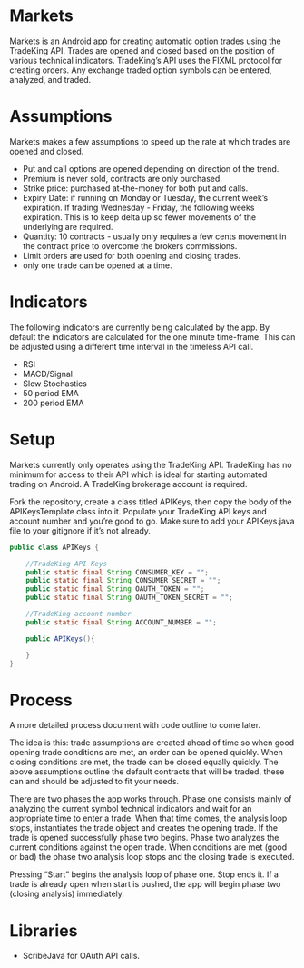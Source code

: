 # Markets
Markets is an Android app for creating automatic option trades using the TradeKing API. Trades are opened and closed based on the position of various technical indicators. TradeKing’s API uses the FIXML protocol for creating orders. Any exchange traded option symbols can be entered, analyzed, and traded.

# Assumptions
Markets makes a few assumptions to speed up the rate at which trades are opened and closed.
* Put and call options are opened depending on direction of the trend.
* Premium is never sold, contracts are only purchased.
* Strike price: purchased at-the-money for both put and calls.
* Expiry Date: if running on Monday or Tuesday, the current week’s expiration. If trading Wednesday - Friday, the following weeks expiration. This is to keep delta up so fewer movements of the underlying are required.
* Quantity: 10 contracts - usually only requires a few cents movement in the contract price to overcome the brokers commissions.
* Limit orders are used for both opening and closing trades.
* only one trade can be opened at a time.

# Indicators
The following indicators are currently being calculated by the app. By default the indicators are calculated for the one minute time-frame. This can be adjusted using a different time interval in the timeless API call.
* RSI
* MACD/Signal
* Slow Stochastics
* 50 period EMA
* 200 period EMA

# Setup
Markets currently only operates using the TradeKing API. TradeKing has no minimum for access to their API which is ideal for starting automated trading on Android. A TradeKing brokerage account is required.

Fork the repository, create a class titled APIKeys, then copy the body of the APIKeysTemplate class into it. Populate your TradeKing API keys and account number and you’re good to go. Make sure to add your APIKeys.java file to your gitignore if it’s not already.
```java
public class APIKeys {

    //TradeKing API Keys
    public static final String CONSUMER_KEY = "";
    public static final String CONSUMER_SECRET = "";
    public static final String OAUTH_TOKEN = "";
    public static final String OAUTH_TOKEN_SECRET = "";

    //TradeKing account number
    public static final String ACCOUNT_NUMBER = "";

    public APIKeys(){

    }
}
```

# Process
A more detailed process document with code outline to come later.

The idea is this: trade assumptions are created ahead of time so when good opening trade conditions are met, an order can be opened quickly. When closing conditions are met, the trade can be closed equally quickly. The above assumptions outline the default contracts that will be traded, these can and should be adjusted to fit your needs.

There are two phases the app works through. Phase one consists mainly of analyzing the current symbol technical indicators and wait for an appropriate time to enter a trade. When that time comes, the analysis loop stops, instantiates the trade object and creates the opening trade. If the trade is opened successfully phase two begins. Phase two analyzes the current conditions against the open trade. When conditions are met (good or bad) the phase two analysis loop stops and the closing trade is executed. 

Pressing “Start” begins the analysis loop of phase one. Stop ends it. If a trade is already open when start is pushed, the app will begin phase two (closing analysis) immediately.


# Libraries
* ScribeJava for OAuth API calls.
